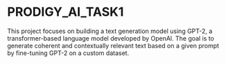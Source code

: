 # PRODIGY_AI_TASK1
This project focuses on building a text generation model using GPT-2, a transformer-based language model developed by OpenAl. The goal is to generate coherent and contextually relevant text based on a given prompt by fine-tuning GPT-2 on a custom dataset.  
